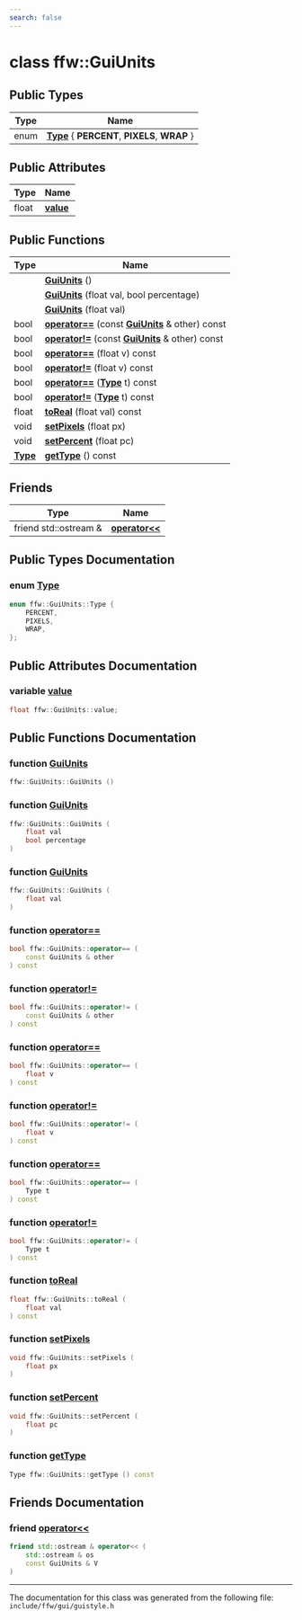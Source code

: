 ```yaml
---
search: false
---
```


# class ffw::GuiUnits

## Public Types

|Type|Name|
|-----|-----|
|enum|[**Type**](classffw_1_1_gui_units.md#1abc668dedfe3c99fb9cb1aca310d626ca) { **PERCENT**, **PIXELS**, **WRAP** } |


## Public Attributes

|Type|Name|
|-----|-----|
|float|[**value**](classffw_1_1_gui_units.md#1abb35051c8539f3537024ba1ad3064d45)|


## Public Functions

|Type|Name|
|-----|-----|
||[**GuiUnits**](classffw_1_1_gui_units.md#1af6e233ce982f52b1d81768e5c59d9301) () |
||[**GuiUnits**](classffw_1_1_gui_units.md#1a00b0821be4ec7effc6924c096a629c11) (float val, bool percentage) |
||[**GuiUnits**](classffw_1_1_gui_units.md#1a3b25adc7b759b5bae0b71db08860136f) (float val) |
|bool|[**operator==**](classffw_1_1_gui_units.md#1ae878c6d347d16d9160f4c325b0af5530) (const **[GuiUnits](classffw_1_1_gui_units.md)** & other) const |
|bool|[**operator!=**](classffw_1_1_gui_units.md#1aa12c88ef7782ce02f780c8138b8151de) (const **[GuiUnits](classffw_1_1_gui_units.md)** & other) const |
|bool|[**operator==**](classffw_1_1_gui_units.md#1a65b7a0ed6f5f510e79cd0368f97f5068) (float v) const |
|bool|[**operator!=**](classffw_1_1_gui_units.md#1aefad2e7f93f9d4bdd0722fc9f766d0c9) (float v) const |
|bool|[**operator==**](classffw_1_1_gui_units.md#1a2c6e7aeccf0c1272e938e0299b2b5b76) (**[Type](classffw_1_1_gui_units.md#1abc668dedfe3c99fb9cb1aca310d626ca)** t) const |
|bool|[**operator!=**](classffw_1_1_gui_units.md#1a69481e6e9c55da65ccce7a5cfcd54567) (**[Type](classffw_1_1_gui_units.md#1abc668dedfe3c99fb9cb1aca310d626ca)** t) const |
|float|[**toReal**](classffw_1_1_gui_units.md#1a0704d9abf5a57b2e4b2e57023cb255fb) (float val) const |
|void|[**setPixels**](classffw_1_1_gui_units.md#1a5c41e3e7ebe894ff745dab8cc14fb36f) (float px) |
|void|[**setPercent**](classffw_1_1_gui_units.md#1a8f7b3716a71341705a022fe8695bb03c) (float pc) |
|**[Type](classffw_1_1_gui_units.md#1abc668dedfe3c99fb9cb1aca310d626ca)**|[**getType**](classffw_1_1_gui_units.md#1ae684eab30c5a8160d7c7163d2a4db5e8) () const |


## Friends

|Type|Name|
|-----|-----|
|friend std::ostream &|[**operator<<**](classffw_1_1_gui_units.md#1a69a2775f4f6dea7c34654eaa381e8942)|


## Public Types Documentation

### enum <a id="1abc668dedfe3c99fb9cb1aca310d626ca" href="#1abc668dedfe3c99fb9cb1aca310d626ca">Type</a>

```cpp
enum ffw::GuiUnits::Type {
    PERCENT,
    PIXELS,
    WRAP,
};
```



## Public Attributes Documentation

### variable <a id="1abb35051c8539f3537024ba1ad3064d45" href="#1abb35051c8539f3537024ba1ad3064d45">value</a>

```cpp
float ffw::GuiUnits::value;
```



## Public Functions Documentation

### function <a id="1af6e233ce982f52b1d81768e5c59d9301" href="#1af6e233ce982f52b1d81768e5c59d9301">GuiUnits</a>

```cpp
ffw::GuiUnits::GuiUnits ()
```



### function <a id="1a00b0821be4ec7effc6924c096a629c11" href="#1a00b0821be4ec7effc6924c096a629c11">GuiUnits</a>

```cpp
ffw::GuiUnits::GuiUnits (
    float val
    bool percentage
)
```



### function <a id="1a3b25adc7b759b5bae0b71db08860136f" href="#1a3b25adc7b759b5bae0b71db08860136f">GuiUnits</a>

```cpp
ffw::GuiUnits::GuiUnits (
    float val
)
```



### function <a id="1ae878c6d347d16d9160f4c325b0af5530" href="#1ae878c6d347d16d9160f4c325b0af5530">operator==</a>

```cpp
bool ffw::GuiUnits::operator== (
    const GuiUnits & other
) const
```



### function <a id="1aa12c88ef7782ce02f780c8138b8151de" href="#1aa12c88ef7782ce02f780c8138b8151de">operator!=</a>

```cpp
bool ffw::GuiUnits::operator!= (
    const GuiUnits & other
) const
```



### function <a id="1a65b7a0ed6f5f510e79cd0368f97f5068" href="#1a65b7a0ed6f5f510e79cd0368f97f5068">operator==</a>

```cpp
bool ffw::GuiUnits::operator== (
    float v
) const
```



### function <a id="1aefad2e7f93f9d4bdd0722fc9f766d0c9" href="#1aefad2e7f93f9d4bdd0722fc9f766d0c9">operator!=</a>

```cpp
bool ffw::GuiUnits::operator!= (
    float v
) const
```



### function <a id="1a2c6e7aeccf0c1272e938e0299b2b5b76" href="#1a2c6e7aeccf0c1272e938e0299b2b5b76">operator==</a>

```cpp
bool ffw::GuiUnits::operator== (
    Type t
) const
```



### function <a id="1a69481e6e9c55da65ccce7a5cfcd54567" href="#1a69481e6e9c55da65ccce7a5cfcd54567">operator!=</a>

```cpp
bool ffw::GuiUnits::operator!= (
    Type t
) const
```



### function <a id="1a0704d9abf5a57b2e4b2e57023cb255fb" href="#1a0704d9abf5a57b2e4b2e57023cb255fb">toReal</a>

```cpp
float ffw::GuiUnits::toReal (
    float val
) const
```



### function <a id="1a5c41e3e7ebe894ff745dab8cc14fb36f" href="#1a5c41e3e7ebe894ff745dab8cc14fb36f">setPixels</a>

```cpp
void ffw::GuiUnits::setPixels (
    float px
)
```



### function <a id="1a8f7b3716a71341705a022fe8695bb03c" href="#1a8f7b3716a71341705a022fe8695bb03c">setPercent</a>

```cpp
void ffw::GuiUnits::setPercent (
    float pc
)
```



### function <a id="1ae684eab30c5a8160d7c7163d2a4db5e8" href="#1ae684eab30c5a8160d7c7163d2a4db5e8">getType</a>

```cpp
Type ffw::GuiUnits::getType () const
```



## Friends Documentation

### friend <a id="1a69a2775f4f6dea7c34654eaa381e8942" href="#1a69a2775f4f6dea7c34654eaa381e8942">operator<<</a>

```cpp
friend std::ostream & operator<< (
    std::ostream & os
    const GuiUnits & V
)
```





----------------------------------------
The documentation for this class was generated from the following file: `include/ffw/gui/guistyle.h`

